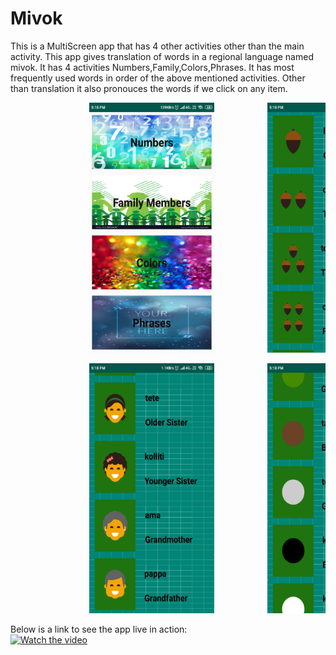 # Mivok
This is a MultiScreen app that has 4 other activities other than the main activity.
This app gives translation of words in a regional language named mivok.
It has 4 activities Numbers,Family,Colors,Phrases.
It has most frequently used words in order of the above mentioned activities.
Other than translation it also pronouces the words if we click on any item.

<pre>               <img src="index.png" width="200" height="400">          <img src="numbers.png" width="200" height="400">    </pre>




<pre>               <img src="family.png" width="200" height="400">          <img src="colors.png" width="200" height="400">    </pre>


Below is a link to see the app live in action:<br>
[![Watch the video](https://img.youtube.com/vi/Ges2libSxG0&t=3s/maxresdefault.jpg)](https://www.youtube.com/watch?v=9wKVlr25nG0) 
